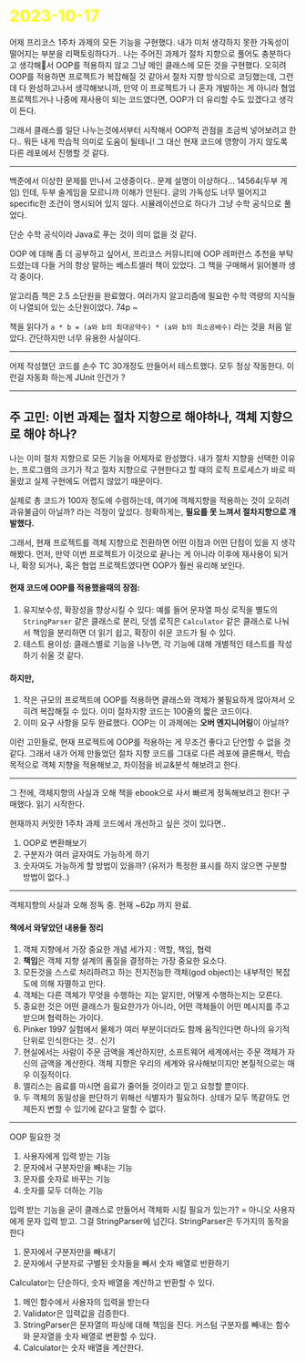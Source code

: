 # <span style="color:yellow">2023-10-17</span>
어제 프리코스 1주차 과제의 모든 기능을 구현했다.
내가 미처 생각하지 못한 가독성이 떨어지는 부분을 리팩토링하다가.. 나는 주어진 과제가 절차 지향으로 풀어도 충분하다고 생각해서 OOP를 적용하지 않고 그냥 메인 클래스에 모든 것을 구현했다. 오히려 OOP를 적용하면 프로젝트가 복잡해질 것 같아서 절차 지향 방식으로 코딩했는데, 그런데 다 완성하고나서 생각해보니까, 만약 이 프로젝트가 나 혼자 개발하는 게 아니라 협업 프로젝트거나 나중에 재사용이 되는 코드였다면, OOP가 더 유리할 수도 있겠다고 생각이 든다.

그래서 클래스를 일단 나누는것에서부터 시작해서 OOP적 관점을 조금씩 넣어보려고 한다.. 뭐든 내게 학습적 의미로 도움이 될테니!
그 대신 현재 코드에 영향이 가지 않도록 다른 레포에서 진행할 것 같다.


- - -

백준에서 이상한 문제를 만나서 고생중이다.. 문제 설명이 이상하다...
14564(두부 게임) 인데, 두부 술게임을 모르니까 이해가 안된다. 글의 가독성도 너무 떨어지고 specific한 조건이 명시되어 있지 않다. 시뮬레이션으로 하다가 그냥 수학 공식으로 풀었다.

단순 수학 공식이라 Java로 푸는 것이 의미 없을 것 같다.


OOP 에 대해 좀 더 공부하고 싶어서, 프리코스 커뮤니티에 OOP 레퍼런스 추천을 부탁드렸는데 다들 거의 항상 말하는 베스트셀러 책이 있었다. 그 책을 구매해서 읽어볼까 생각 중이다.

알고리즘 책은 2.5 소단원을 완료했다. 여러가지 알고리즘에 필요한 수학 역량의 지식들이 나열되어 있는 소단원이었다. 74p ~ 

 책을 읽다가  ``a * b = (a와 b의 최대공약수) * (a와 b의 최소공배수)`` 라는 것을 처음 알았다. 간단하지만 너무 유용한 사실이다.


- - -

어제 작성했던 코드를 손수 TC 30개정도 만들어서 테스트했다.
모두 정상 작동한다. 이런걸 자동화 하는게 JUnit 인건가 ? 



- - -


## 주 고민: 이번 과제는 절차 지향으로 해야하나, 객체 지향으로 해야 하나?
나는 이미 절차 지향으로 모든 기능을 어제자로 완성했다. 내가 절차 지향을 선택한 이유는, 프로그램의 크기가 작고 절차 지향으로 구현한다고 할 때의 로직 프로세스가 바로 떠올랐고 실제 구현에도 어렵지 않았기 때문이다. 

실제로 총 코드가 100자 정도에 수렴하는데, 여기에 객체지향을 적용하는 것이 오히려 과유불급이 아닐까? 라는 걱정이 앞섰다. 정확하게는, **필요를 못 느껴서 절차지향으로 개발했다.**

그래서, 현재 프로젝트를 객체 지향으로 전환하면 어떤 이점과 어떤 단점이 있을 지 생각해봤다.
먼저, 만약 이번 프로젝트가 이것으로 끝나는 게 아니라 이후에 재사용이 되거나, 확장 되거나, 혹은 협업 프로젝트였다면 OOP가 훨씬 유리해 보인다.

#### 현재 코드에 OOP를 적용했을때의 장점:
1. 유지보수성, 확장성을 향상시킬 수 있다: 예를 들어 문자열 파싱 로직을 별도의 ``StringParser`` 같은 클래스로 분리, 덧셈 로직은 ``Calculator`` 같은 클래스로 나눠서 책임을 분리하면 더 읽기 쉽고, 확장이 쉬운 코드가 될 수 있다.
2. 테스트 용이성: 클래스별로 기능을 나누면, 각 기능에 대해 개별적인 테스트를 작성하기 쉬울 것 같다.

#### 하지만,
1. 작은 규모의 프로젝트에 OOP를 적용하면 클래스와 객체가 불필요하게 많아져서 오히려 복잡해질 수 있다. 이미 절차지향 코드는 100줄의 짧은 코드이다.
2. 이미 요구 사항을 모두 완료했다. OOP는 이 과제에는 **오버 엔지니어링**이 아닐까?


이런 고민들로, 현재 프로젝트에 OOP를 적용하는 게 무조건 좋다고 단언할 수 없을 것 같다.
그래서 내가 어제 만들었던 절차 지향 코드를 그대로 다른 레포에 클론해서, 학습 목적으로 객체 지향을 적용해보고, 차이점을 비교&분석 해보려고 한다.




- - -


그 전에, 객체지향의 사실과 오해 책을 ebook으로 사서 빠르게 정독해보려고 한다!
구매했다. 읽기 시작한다.


현재까지 커밋한 1주차 과제 코드에서 개선하고 싶은 것이 있다면..
1. OOP로 변환해보기
2. 구분자가 여러 글자여도 가능하게 하기
3. 숫자여도 가능하게 할 방법이 있을까? (유저가 특정한 표시를 하지 않으면 구분할 방법이 없다..)



- - -

객체지향의 사실과 오해 정독 중.
현재 ~62p 까지 완료.

#### 책에서 와닿았던 내용들 정리
1. 객체 지향에서 가장 중요한 개념 세가지 : 역할, 책임, 협력
2. **책임**은 객체 지향 설계의 품질을 결정하는 가장 중요한 요소다.
3. 모든것을 스스로 처리하려고 하는 전지전능한 객체(god object)는 내부적인 복잡도에 의해 자멸하고 만다.
4. 객체는 다른 객체가 무엇을 수행하는 지는 알지만, 어떻게 수행하는지는 모른다.
5. 중요한 것은 어떤 클래스가 필요한가가 아니라, 어떤 객체들이 어떤 메시지를 주고 받으며 협력하는 가이다.
6. Pinker 1997 실험에서 물체가 여러 부분이더라도 함께 움직인다면 하나의 유기적 단위로 인식한다는 것.. 신기
7. 현실에서는 사람이 주문 금액을 계산하지만, 소프트웨어 세계에서는 주문 객체가 자신의 금액을 계산한다. 객체 지향은 우리의 세계와 유사해보이지만 본질적으로는 매우 이질적이다.
8. 엘리스는 음료를 마시면 음료가 줄어들 것이라고 믿고 요청할 뿐이다.
9. 두 객체의 동일성을 판단하기 위해선 식별자가 필요하다. 상태가 모두 똑같아도 언제든지 변할 수 있기에 같다고 말할 수 없다.



 - - -
OOP 필요한 것
1. 사용자에게 입력 받는 기능
2. 문자에서 구분자만을 빼내는 기능
3. 문자를 숫자로 바꾸는 기능 
4. 숫자를 모두 더하는 기능

입력 받는 기능을 굳이 클래스로 만들어서 객체화 시킬 필요가 있는가? = 아니오
사용자에게 문자 입력 받고. 그걸 StringParser에 넘긴다.
StringParser은 두가지의 동작을 한다
1. 문자에서 구분자만을 빼내기
2. 문자에서 구분자로 구별된 숫자들을 빼서 숫자 배열로 반환하기

Calculator는 단순하다, 숫자 배열을 계산하고 반환할 수 있다.

1. 메인 함수에서 사용자의 입력을 받는다
2. Validator은 입력값을 검증한다.
3. StringParser은 문자열의 파싱에 대해 책임을 진다. 커스텀 구분자를 빼내는 함수와 문자열을 숫자 배열로 변환할 수 있다.
4. Calculator는 숫자 배열을 계산한다.